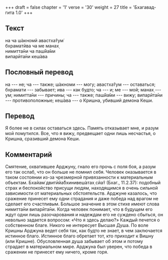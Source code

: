 +++
draft = false
chapter = '1'
verse = '30'
weight = 27
title = 'Бхагавад-гита 1.0'
+++
## Текст

на ча ш́акномй авастха̄тум̇  
бхраматӣва ча ме манах̣  
нимитта̄ни ча паш́йа̄ми  
випарӣта̄ни кеш́ава

## Пословный перевод

на --- не; ча --- также; ш́акноми --- могу; авастха̄тум --- оставаться;
бхрамати --- забывает; ива --- как будто; ча --- и; ме --- мой; манах̣
--- ум; нимитта̄ни --- причины; ча --- также; паш́йа̄ми --- вижу;
випарӣта̄ни --- противоположные; кеш́ава --- о Кришна, убивший демона
Кеши.

## Перевод

Я более не в силах оставаться здесь. Память отказывает мне, и разум мой
помутился. Все, что я вижу, предвещает одни лишь несчастья, о Кришна,
сразивший демона Кеши.

## Комментарий

Смятение, охватившее Арджуну, гнало его прочь с поля боя, а разум его
так ослаб, что он больше не помнил себя. Человек оказывается в таком
состоянии из-за чрезмерной привязанности к материальным объектам. Бхайам̇
двитӣйа̄бхинивеш́атах̣ сйа̄т (Бхаг., 11.2.37): подобный страх и беспокойство
присущи людям, находящимся в очень сильной зависимости от материальных
обстоятельств. Арджуне казалось, что сражение принесет ему одни
страдания и даже победа над врагом не сделает его счастливым. Большое
значение в этом стихе имеют слова нимитта̄ни випарӣта̄ни. Когда человек
понимает, что в будущем его ждут одни лишь разочарования и надеждам его
не суждено сбыться, он невольно задается вопросом: «Что я здесь делаю?»
Каждый печется о собственном благе. Никого не интересует Высшая Душа. По
воле Кришны Арджуна ведет себя так, как будто не знает, в чем
заключается истинное благо. Истинное благо обретает тот, кто приходит к
Вишну (или Кришне). Обусловленная душа забывает об этом и потому
страдает в материальном мире. Арджуна был уверен, что победа в сражении
не принесет ему ничего, кроме горя.
